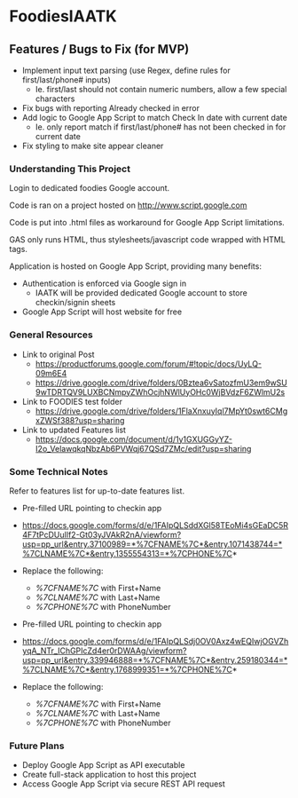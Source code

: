 # FoodiesIAATK

## Features / Bugs to Fix (for MVP)
* Implement input text parsing (use Regex, define rules for first/last/phone# inputs)
    * Ie. first/last should not contain numeric numbers, allow a few special characters
* Fix bugs with reporting Already checked in error
* Add logic to Google App Script to match Check In date with current date
    * Ie. only report match if first/last/phone# has not been checked in for current date
* Fix styling to make site appear cleaner

### Understanding This Project
Login to dedicated foodies Google account.

Code is ran on a project hosted on http://www.script.google.com

Code is put into .html files as workaround for Google App Script limitations.

GAS only runs HTML, thus stylesheets/javascript code wrapped with HTML tags.

Application is hosted on Google App Script, providing many benefits:
* Authentication is enforced via Google sign in
    * IAATK will be provided dedicated Google account to store checkin/signin sheets
* Google App Script will host website for free

### General Resources
* Link to original Post
    * https://productforums.google.com/forum/#!topic/docs/UyLQ-09m6E4
    * https://drive.google.com/drive/folders/0Bztea6vSatozfmU3em9wSU9wTDRTQV9LUXBCNmpyZWhOcjhNWlUyOHc0WjBVdzF6ZWlmU2s
* Link to FOODIES test folder
    * https://drive.google.com/drive/folders/1FlaXnxuyIql7MpYt0swt6CMgxZWSf388?usp=sharing
* Link to updated Features list
    * https://docs.google.com/document/d/1y1GXUGGyYZ-I2o_VelawqkqNbzAb6PVWqj67QSd7ZMc/edit?usp=sharing

### Some Technical Notes
Refer to features list for up-to-date features list.

* Pre-filled URL pointing to checkin app
* https://docs.google.com/forms/d/e/1FAIpQLSddXGl58TEoMi4sGEaDC5R4F7tPcDUuIlf2-Gt03yJVAkR2nA/viewform?usp=pp_url&entry.37100989=*%7CFNAME%7C*&entry.1071438744=*%7CLNAME%7C*&entry.1355554313=*%7CPHONE%7C*
* Replace the following:
    * *%7CFNAME%7C* with First+Name
    * *%7CLNAME%7C* with Last+Name
    * *%7CPHONE%7C* with PhoneNumber

* Pre-filled URL pointing to checkin app
* https://docs.google.com/forms/d/e/1FAIpQLSdj0OV0Axz4wEQIwjOGVZhyqA_NTr_IChGPIcZd4er0rDWAAg/viewform?usp=pp_url&entry.339946888=*%7CFNAME%7C*&entry.259180344=*%7CLNAME%7C*&entry.1768999351=*%7CPHONE%7C*
* Replace the following:
    * *%7CFNAME%7C* with First+Name
    * *%7CLNAME%7C* with Last+Name
    * *%7CPHONE%7C* with PhoneNumber

### Future Plans
* Deploy Google App Script as API executable
* Create full-stack application to host this project
* Access Google App Script via secure REST API request
